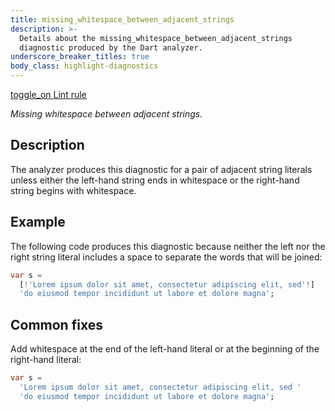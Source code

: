 ```yaml
---
title: missing_whitespace_between_adjacent_strings
description: >-
  Details about the missing_whitespace_between_adjacent_strings
  diagnostic produced by the Dart analyzer.
underscore_breaker_titles: true
body_class: highlight-diagnostics
---
```


<div class="tags">
  <a class="tag-label"
      href="/tools/linter-rules/missing_whitespace_between_adjacent_strings"
      title="Learn about the lint rule that enables this diagnostic."
      aria-label="Learn about the lint rule that enables this diagnostic."
      target="_blank">
    <span class="material-symbols" aria-hidden="true">toggle_on</span>
    <span>Lint rule</span>
  </a>
</div>

_Missing whitespace between adjacent strings._

## Description

The analyzer produces this diagnostic for a pair of adjacent string
literals unless either the left-hand string ends in whitespace or the
right-hand string begins with whitespace.

## Example

The following code produces this diagnostic because neither the left nor
the right string literal includes a space to separate the words that will
be joined:

```dart
var s =
  [!'Lorem ipsum dolor sit amet, consectetur adipiscing elit, sed'!]
  'do eiusmod tempor incididunt ut labore et dolore magna';
```

## Common fixes

Add whitespace at the end of the left-hand literal or at the beginning of
the right-hand literal:

```dart
var s =
  'Lorem ipsum dolor sit amet, consectetur adipiscing elit, sed '
  'do eiusmod tempor incididunt ut labore et dolore magna';
```
